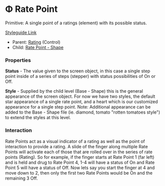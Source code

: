 # Φ Rate Point

Primitive: A single point of a ratings (element) with its possible status.

[Styleguide Link](https://zpl.io/VQJrR84)

* Parent: [Rating](./) (Control)
* Child: [Rate Point - Shape](ratepoint-shape.md)

### Properties

**Status** - The value given to the screen object, in this case a single step point inside of a series of steps (stepper) with status possibilities of On or Off.

**Style** - Supplied by the child level (Base - Shape) this is the general appearance of the screen object. For now we have two styles, the default star appearance of a single rate point, and a heart which is our customized appearance for a single step point. Note: Additional appearance can be added to the Base - Shape file (ie. diamond, tomato "rotten tomatoes style") to extend the styles at this level.

### Interaction

Rate Points act as a visual indicator of a rating as well as the point of interaction to provide a rating. A slide of the finger along multiple Rate Points will activate each of those that are rolled over in the series of rate points (Rating). So for example, if the finger starts at Rate Point 1 (far left) and is held and drug to Rate Point 4, 1-4 will have a status of On and Rate Point 5 will have a status of Off. Now lets say you start the finger at 4 and move down to 2, then only the first two Rate Points would be On and the remaining 3 Off.
